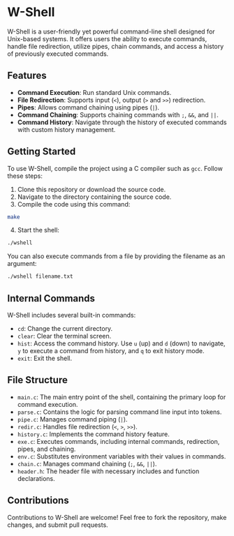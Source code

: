 # W-Shell

W-Shell is a user-friendly yet powerful command-line shell designed for Unix-based systems. It offers users the ability to execute commands, handle file redirection, utilize pipes, chain commands, and access a history of previously executed commands.

## Features

- **Command Execution**: Run standard Unix commands.
- **File Redirection**: Supports input (`<`), output (`>` and `>>`) redirection.
- **Pipes**: Allows command chaining using pipes (`|`).
- **Command Chaining**: Supports chaining commands with `;`, `&&`, and `||`.
- **Command History**: Navigate through the history of executed commands with custom history management.

## Getting Started

To use W-Shell, compile the project using a C compiler such as `gcc`. Follow these steps:

1. Clone this repository or download the source code.
2. Navigate to the directory containing the source code.
3. Compile the code using this command:

```bash
make
```

4. Start the shell:

```bash
./wshell
```

You can also execute commands from a file by providing the filename as an argument:

```bash
./wshell filename.txt
```

## Internal Commands

W-Shell includes several built-in commands:

- `cd`: Change the current directory.
- `clear`: Clear the terminal screen.
- `hist`: Access the command history. Use `u` (up) and `d` (down) to navigate, `y` to execute a command from history, and `q` to exit history mode.
- `exit`: Exit the shell.

## File Structure

- `main.c`: The main entry point of the shell, containing the primary loop for command execution.
- `parse.c`: Contains the logic for parsing command line input into tokens.
- `pipe.c`: Manages command piping (`|`).
- `redir.c`: Handles file redirection (`<`, `>`, `>>`).
- `history.c`: Implements the command history feature.
- `exe.c`: Executes commands, including internal commands, redirection, pipes, and chaining.
- `env.c`: Substitutes environment variables with their values in commands.
- `chain.c`: Manages command chaining (`;`, `&&`, `||`).
- `header.h`: The header file with necessary includes and function declarations.

## Contributions

Contributions to W-Shell are welcome! Feel free to fork the repository, make changes, and submit pull requests.
```